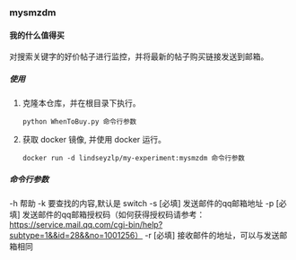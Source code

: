 ### mysmzdm
#### 我的什么值得买

对搜索关键字的好价帖子进行监控，并将最新的帖子购买链接发送到邮箱。

##### 使用
1. 克隆本仓库，并在根目录下执行。
    ```
    python WhenToBuy.py 命令行参数
    ```
2. 获取 docker 镜像, 并使用 docker 运行。
    ```
    docker run -d lindseyzlp/my-experiment:mysmzdm 命令行参数
    ```
##### 命令行参数
-h 帮助 
-k 要查找的内容,默认是 switch 
-s [必填] 发送邮件的qq邮箱地址 
-p [必填] 发送邮件的qq邮箱授权码（如何获得授权码请参考：https://service.mail.qq.com/cgi-bin/help?subtype=1&&id=28&&no=1001256）
-r [必填] 接收邮件的地址，可以与发送邮箱相同
    